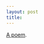 ```yaml
---
layout: post
title: 
---
```


<a href="http://users2.cgiforme.com/suburbanvamps/messages/36.html">A poem</a>.
